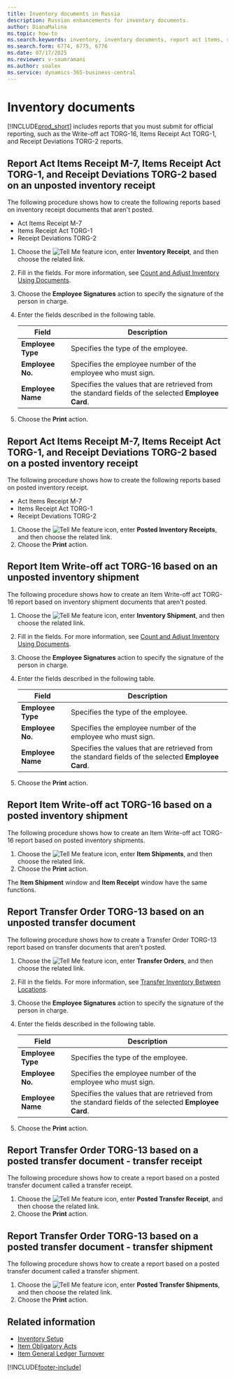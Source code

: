 ```yaml
---
title: Inventory documents in Russia
description: Russian enhancements for inventory documents.
author: DianaMalina
ms.topic: how-to
ms.search.keywords: inventory, inventory documents, report act items, report items, items receipt, Russia
ms.search.form: 6774, 6775, 6776
ms.date: 07/17/2025
ms.reviewer: v-soumramani
ms.author: soalex
ms.service: dynamics-365-business-central
---
```


# Inventory documents

[!INCLUDE[prod_short](../../includes/prod_short.md)] includes reports that you must submit for official reporting, such as the Write-off act TORG-16, Items Receipt Act TORG-1, and Receipt Deviations TORG-2 reports.

## Report Act Items Receipt M-7, Items Receipt Act TORG-1, and Receipt Deviations TORG-2 based on an unposted inventory receipt

The following procedure shows how to create the following reports based on inventory receipt documents that aren't posted.
- Act Items Receipt M-7
- Items Receipt Act TORG-1
- Receipt Deviations TORG-2

1. Choose the ![Tell Me feature](../../media/ui-search/search_small.png "Tell me what you want to do") icon, enter **Inventory Receipt**, and then choose the related link.
1. Fill in the fields. For more information, see [Count and Adjust Inventory Using Documents](../../inventory-how-count-inventory-with-documents.md).
1. Choose the **Employee Signatures** action to specify the signature of the person in charge.
1. Enter the fields described in the following table.

   | Field | Description |
   |--|--|
   | **Employee Type** | Specifies the type of the employee. |
   | **Employee No.** | Specifies the employee number of the employee who must sign. |
   | **Employee Name** | Specifies the values that are retrieved from the standard fields of the selected **Employee Card**. |

1. Choose the **Print** action.

## Report Act Items Receipt M-7, Items Receipt Act TORG-1, and Receipt Deviations TORG-2 based on a posted inventory receipt

The following procedure shows how to create the following reports based on posted inventory receipt.

- Act Items Receipt M-7
- Items Receipt Act TORG-1
- Receipt Deviations TORG-2

1. Choose the ![Tell Me feature](../../media/ui-search/search_small.png "Tell me what you want to do") icon, enter **Posted Inventory Receipts**, and then choose the related link.
1. Choose the **Print** action.

## Report Item Write-off act TORG-16 based on an unposted inventory shipment

The following procedure shows how to create an Item Write-off act TORG-16 report based on inventory shipment documents that aren't posted.

1. Choose the ![Tell Me feature](../../media/ui-search/search_small.png "Tell me what you want to do") icon, enter **Inventory Shipment**, and then choose the related link.
1. Fill in the fields. For more information, see [Count and Adjust Inventory Using Documents](../../inventory-how-count-inventory-with-documents.md).
1. Choose the **Employee Signatures** action to specify the signature of the person in charge.
1. Enter the fields described in the following table.

   | Field | Description |
   |--|--|
   | **Employee Type** | Specifies the type of the employee. |
   | **Employee No.** | Specifies the employee number of the employee who must sign. |
   | **Employee Name** | Specifies the values that are retrieved from the standard fields of the selected **Employee Card**. |

1. Choose the **Print** action.

## Report Item Write-off act TORG-16 based on a posted inventory shipment

The following procedure shows how to create an Item Write-off act TORG-16 report based on posted inventory shipments.

1. Choose the ![Tell Me feature](../../media/ui-search/search_small.png "Tell me what you want to do") icon, enter **Item Shipments**, and then choose the related link.
1. Choose the **Print** action.

The **Item Shipment** window and **Item Receipt** window have the same functions.

## Report Transfer Order TORG-13 based on an unposted transfer document

The following procedure shows how to create a Transfer Order TORG-13 report based on transfer documents that aren't posted.

1. Choose the ![Tell Me feature](../../media/ui-search/search_small.png "Tell me what you want to do") icon, enter **Transfer Orders**, and then choose the related link.
1. Fill in the fields. For more information, see [Transfer Inventory Between Locations](../../inventory-how-transfer-between-locations.md).
1. Choose the **Employee Signatures** action to specify the signature of the person in charge.
1. Enter the fields described in the following table.

   | Field | Description |
   |--|--|
   | **Employee Type** | Specifies the type of the employee. |
   | **Employee No.** | Specifies the employee number of the employee who must sign. |
   | **Employee Name** | Specifies the values that are retrieved from the standard fields of the selected **Employee Card**. |

1. Choose the **Print** action.

## Report Transfer Order TORG-13 based on a posted transfer document - transfer receipt

The following procedure shows how to create a report based on a posted transfer document called a transfer receipt.

1. Choose the ![Tell Me feature](../../media/ui-search/search_small.png "Tell me what you want to do") icon, enter **Posted Transfer Receipt**, and then choose the related link.
1. Choose the **Print** action.

## Report Transfer Order TORG-13 based on a posted transfer document - transfer shipment

The following procedure shows how to create a report based on a posted transfer document called a transfer shipment.

1. Choose the ![Tell Me feature](../../media/ui-search/search_small.png "Tell me what you want to do") icon, enter **Posted Transfer Shipments**, and then choose the related link.
1. Choose the **Print** action.

## Related information

- [Inventory Setup](Inventory-Setup.md)  
- [Item Obligatory Acts](Item-Obligatory-Acts.md)  
- [Item General Ledger Turnover](Item-General-Ledger-Turnover.md)  

[!INCLUDE[footer-include](../../includes/footer-banner.md)]
